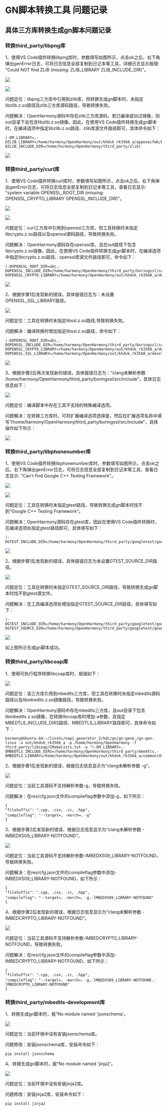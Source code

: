 # GN脚本转换工具 问题记录

## 具体三方库转换生成gn脚本问题记录

### 转换third_party/libpng库

1、使用VS Code插件转换libpng库时，参数填写如图所示，点击ok之后，右下角弹出genError日志，可将日志信息全部复制到日记本等工具，详细日志显示报错: "Could NOT find ZLIB (missing: ZLIB_LIBRARY ZLIB_INCLUDE_DIR)"。

![](./figures/libpng_not_find_zlib.png)

![](./figures/libpng_not_find_zlib_log.png)

问题定位：libpng三方库中引用到zlib库，但转换生成gn脚本时，未指定libzlib.z.so路径及zlib三方库源码路径，导致转换失败。

问题解决：OpenHarmony源码中存在zlib三方库源码，若已编译成功过镜像，则out目录下会包含libzlib.z.so镜像。因此，在使用VS Code插件转换生成gn脚本时，在编译选项中指定libzlib.z.so路径、zlib库源文件路径即可，具体命令如下：

	(-DM_LIBRARY=,-DZLIB_LIBRARY=/home/harmony/OpenHarmony/out/khdvk_rk3568_a/appexecfwk/bundle_framework/libzlib.z.so,-DZLIB_INCLUDE_DIR=/home/harmony/OpenHarmony/third_party/zlib)

![](./figures/libpng_generate_success.png)

### 转换third_party/curl库

1、使用VS Code插件转换curl库时，参数填写如图所示，点击ok之后，右下角弹出genError日志，可将日志信息全部复制到日记本等工具，查看日志显示: "system variable OPENSSL_ROOT_DIR (missing: OPENSSL_CRYPTO_LIBRARY OPENSSL_INCLUDE_DIR)"。

![](./figures/curl_not_find_openssl.png)

![](./figures/curl_not_find_openssl_log.png)

问题定位：curl三方库中引用到openssl三方库，但工具转换时未指定libcrypto.z.so路径以及openssl源码路径，导致转换失败。

问题解决：OpenHarmony源码存在openssl库，且在out路径下包含libcrypto.z.so镜像。因此，在使用VS Code插件转换生成gn脚本时，在编译选项中指定libcrypto.z.so路径、openssl库源文件路径即可，命令如下：

	(-DOPENSSL_ROOT_DIR=abc,-DOPENSSL_INCLUDE_DIR=/home/harmony/OpenHarmony/third_party/boringssl/src/include,-DOPENSSL_CRYPTO_LIBRARY=/home/harmony/OpenHarmony/out/khdvk_rk3568_a/developtools/profiler/libcrypto.z.so)

![](./figures/curl_not_find_openssl_lib.png)

2、根据步骤1后发现新的错误，具体报错日志为：未设置OPENSSL_SSL_LIBRARY路径。

![](./figures/curl_not_find_openssl_lib_log.png)

问题定位：工具在转换时未指定libssl.z.so路径,导致转换失败。

问题解决：编译转换时增加指定libssl.z.so路径，命令如下：

	(-DOPENSSL_ROOT_DIR=abc,-DOPENSSL_INCLUDE_DIR=/home/harmony/OpenHarmony/third_party/boringssl/src/include,-DOPENSSL_CRYPTO_LIBRARY=/home/harmony/OpenHarmony/out/khdvk_rk3568_a/developtools/profiler/libcrypto.z.so,-DOPENSSL_SSL_LIBRARY=/home/harmony/OpenHarmony/out/khdvk_rk3568_a/developtools/profiler/libssl.z.so)

![](./figures/curl_generate_clang.png)

3、根据步骤2后再次发现新的错误，具体报错日志为：“clang未解析参数 /home/harmony/OpenHarmony/third_party/boringssl/src/include”，具体日志信息如下：

![](./figures/curl_generate_clang_log.png)

问题定位：编译脚本中存在工具不支持的特殊编译选项。

问题解决：在转换三方库时，可将扩展编译选项选择是，然后在扩展选项名称中填写“/home/harmony/OpenHarmony/third_party/boringssl/src/include”，具体操作如下所示：

![](./figures/curl_generate_success.png)

### 转换third_party/libphonenumber库

1、使用VS Code插件转换libphonenumber库时，参数填写如图所示，点击ok之后，右下角弹出genError日志，可将日志信息全部复制到日记本等工具，查看日志显示: "Can't find Google C++ Testing Framework"。

![](./figures/libphnum_not_find_google.png)

![](./figures/libphnum_not_find_gtest.png)

问题定位：工具在转换时未指定gtest路径，导致转换生成gn脚本时找不到“Google C++ Testing Framework”。

问题解决：OpenHarmony源码存在gtest库，因此在使用VS Code插件转换时，在编译选项处指定gtest路径即可，具体填写如下：

	(-DGTEST_INCLUDE_DIR=/home/harmony/OpenHarmony/third_party/googletest/googletest/include)

![](./figures/libphnum_not_find_google_sourcedir.png)

2、根据步骤1后发现新的错误，具体报错日志为未设置GTEST_SOURCE_DIR路径。

![](./figures/libphnum_not_find_gtest_sour.png)

问题定位：工具在转换时未指定GTEST_SOURCE_DIR路径，导致转换生成gn脚本时找不到gtest源文件。

问题解决：在工具编译选项处增加指定GTEST_SOURCE_DIR路径，具体填写如下：

	(-DGTEST_INCLUDE_DIR=/home/harmony/OpenHarmony/third_party/googletest/googletest/include,-DGTEST_SOURCE_DIR=/home/harmony/OpenHarmony/third_party/googletest/googletest)

![](./figures/libphnum_generate_success.png)

如上图所示生成gn脚本成功。

### 转换third_party/libcoap库

1、使用可执行程序转换libcoap库时，报错如下：

![](./figures/libcoap_not_find_mbedtls.png)

问题定位：该三方库引用到mbedtls三方库，但工具在转换时未指定mbedtls源码路径以及libmbedtls.z.so镜像路径，导致转换失败。

问题解决：OpenHarmony源码中存在mbedtls三方库，且out目录下包含libmbedtls.z.so镜像，在转换libcoap库时增加-a参数，且指定MBEDTLS_INCLUDE_DIRS路径、MBEDTLS_LIBRARY路径即可，具体命令如下：

	harmony@Ubuntu-64:~/linshi/napi_generator_2/hdc/gn/gn-gen$./gn-gen-linux -o out/khdvk_rk3568_a -p /home/harmony/OpenHarmony -f  third_party/libcoap/CMakeLists.txt -a "(-DM_LIBRARY=,-DMBEDTLS_INCLUDE_DIRS=/home/harmony/OpenHarmony/third_party/mbedtls,-DMBEDTLS_LIBRARY=/home/harmony/OpenHarmony/out/khdvk_rk3568_a/common/dsoftbus_standard/libmbedtls.z.so)"

2、根据步骤1后发现新的错误，根据日志信息显示为“clang未解析参数 -g”。

![](./figures/libcoap_not_analysis_g.png)

问题定位：当前工具源码不支持解析参数-g，导致转换失败。

问题解决：在res/cfg.json文件的compileflag参数中添加-g，如下所示：

	{
    "fileSuffix": ".cpp, .cxx, .cc, .hpp",
    "compileflag": "--target=, -march=，-g"
	}

3、根据步骤2后发现新的错误，根据日志信息显示为“clang未解析参数 -lMBEDX509_LIBRARY-NOTFOUND”。

![](./figures/libcoap_not_analysis_mbedx509.png)

问题定位：当前工具源码不支持解析参数-lMBEDX509_LIBRARY-NOTFOUND，导致转换失败。

问题解决：在res/cfg.json文件的compileflag参数中添加-lMBEDX509_LIBRARY-NOTFOUND，如下所示：

	{
    "fileSuffix": ".cpp, .cxx, .cc, .hpp",
    "compileflag": "--target=, -march=，-g,-lMBEDX509_LIBRARY-NOTFOUND"
	}

4、根据步骤2后发现新的错误，根据日志信息显示为“clang未解析参数 -lMBEDCRYPTO_LIBRARY-NOTFOUND”。

![](./figures/libcoap_not_analysis_mbedcrypto.png)

问题定位：当前工具源码不支持解析参数-lMBEDCRYPTO_LIBRARY-NOTFOUND，导致转换失败。

问题解决：在res/cfg.json文件的compileflag参数中添加-lMBEDCRYPTO_LIBRARY-NOTFOUND，如下所示：

	{
    "fileSuffix": ".cpp, .cxx, .cc, .hpp",
    "compileflag": "--target=, -march=，-g,-lMBEDX509_LIBRARY-NOTFOUND,-lMBEDCRYPTO_LIBRARY-NOTFOUND"
	}

### 转换third_party/mbedtls-development库

1、转换生成gn脚本时，报“No module named 'jsonschema'。

![](./figures/could_not_find_jsonschema.png)

问题定位：当前环境中没有安装jsonschema库。

问题修改：安装jsonschema库，安装命令如下：

	pip install jsonschema

4、转换生成gn脚本时，报“No module named 'jinja2'。

![](./figures/could_not_find_jinja2.png)

问题定位：当前环境中没有安装jinja2库。

问题修改：安装jinja2库，安装命令如下：

	pip install jinja2